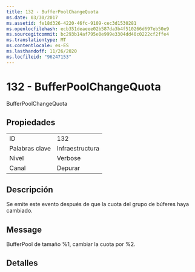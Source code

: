 ```yaml
---
title: 132 - BufferPoolChangeQuota
ms.date: 03/30/2017
ms.assetid: fe18d326-4220-46fc-9109-cec3d1530281
ms.openlocfilehash: ecb351deaeee02b587da3b4f510266d697eb50e9
ms.sourcegitcommit: bc293b14af795e0e999e3304dd40c0222cf2ffe4
ms.translationtype: MT
ms.contentlocale: es-ES
ms.lasthandoff: 11/26/2020
ms.locfileid: "96247153"
---
```

# <a name="132---bufferpoolchangequota"></a>132 - BufferPoolChangeQuota

BufferPoolChangeQuota  
  
## <a name="properties"></a>Propiedades  
  
|||  
|-|-|  
|ID|132|  
|Palabras clave|Infraestructura|  
|Nivel|Verbose|  
|Canal|Depurar|  
  
## <a name="description"></a>Descripción  

 Se emite este evento después de que la cuota del grupo de búferes haya cambiado.  
  
## <a name="message"></a>Message  

 BufferPool de tamaño %1, cambiar la cuota por %2.  
  
## <a name="details"></a>Detalles
